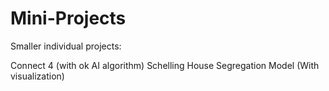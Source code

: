 # Mini-Projects
Smaller individual projects:

Connect 4 (with ok AI algorithm)
Schelling House Segregation Model (With visualization)
